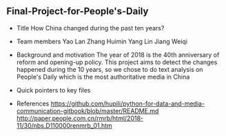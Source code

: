 ## Final-Project-for-People's-Daily
* Title
How China changed during the past ten years?
* Team members
Yao Lan
Zhang Huimin 
Yang Lin 
Jiang Weiqi 
* Background and motivation
The year of 2018 is the 40th anniversary of reform and opening-up policy. This project aims to detect the changes happened during the 10 years, so we chose to do text analysis on People's Daily which is the most authoritative media in China

* Quick pointers to key files

* References
https://github.com/hupili/python-for-data-and-media-communication-gitbook/blob/master/README.md
http://paper.people.com.cn/rmrb/html/2018-11/30/nbs.D110000renmrb_01.htm
